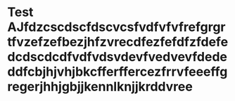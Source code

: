 # Test AJfdzcscdscfdscvcsfvdfvfvfrefgrgrtfvzefzefbezjhfzvrecdfezfefdfzfdefedcdscdcdfvdfvdsvdevfvedvevfdededdfcbjhjvhjbkcfferffercezfrrvfeeeffgregerjhhjgbjjkennlknjjkrddvree
